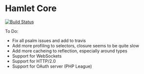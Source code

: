 Hamlet Core
===

[![Build Status](https://travis-ci.org/vasily-kartashov/hamlet-core.svg?branch=version-2.1)](https://travis-ci.org/vasily-kartashov/hamlet-core)

To Do:

* Fix all psalm issues and add to travis
* Add more profiling to selectors, closure seems to be quite slow
* Add more cacheing to reflection, especially around types
* Support for WebSockets
* Support for HTTP/2.0
* Support for OAuth server (PHP League)


